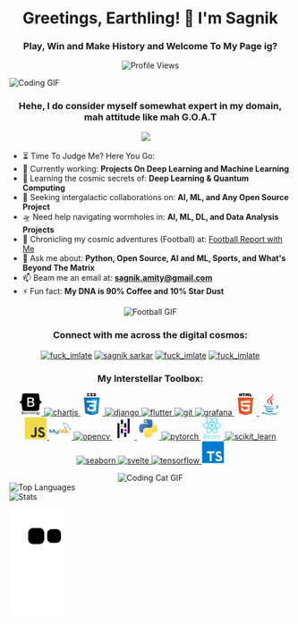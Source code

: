<!-- Header Section -->

<h1 align="center">Greetings, Earthling! 👾 I'm Sagnik</h1>
<h3 align="center">Play, Win and Make History and Welcome To My Page ig?</h3>

<!-- Profile Views -->
<p align="center">
  <img src="https://komarev.com/ghpvc/?username=imtommyshelby&label=Profile%20Views&color=0e75b6&style=flat" alt="Profile Views" />
</p>

<!-- Coding GIF -->
<div>
  <div align="left" style="display:inline-block; width:50%">
    <img src="https://media.giphy.com/media/O7ifqdHteyN7q/giphy.gif" alt="Coding GIF" width="700" />
  </div>
  <h3 align="center">Hehe, I do consider myself somewhat expert in my domain, mah attitude like mah G.O.A.T</h3>
  <div align="right" style="display:inline-block; width:50%">
    <img src="https://media.giphy.com/media/eFzNLEFY1bfyrHK7OE/giphy.gif" width="500" />
  </div>
</div>


<!-- About Me Section -->
- ⏳ Time To Judge Me? Here You Go:
- 🔭 Currently working: **Projects On Deep Learning and Machine Learning**
- 🌱 Learning the cosmic secrets of: **Deep Learning & Quantum Computing**
- 👯 Seeking intergalactic collaborations on: **AI, ML, and Any Open Source Project**
- 🛸 Need help navigating wormholes in: **AI, ML, DL, and Data Analysis Projects**
- 📝 Chronicling my cosmic adventures (Football) at: [Football Report with Me](https://footballreportwithme.blogspot.com/)
- 💬 Ask me about: **Python, Open Source, AI and ML, Sports, and What's Beyond The Matrix**
- 📫 Beam me an email at: **sagnik.amity@gmail.com**
- ⚡ Fun fact: **My DNA is 90% Coffee and 10% Star Dust**

<!-- Football GIF -->
<div align="center">
  <img src="https://media.giphy.com/media/Mci51b8am0I1AdpjE8/giphy.gif" alt="Football GIF" width="300" />
</div>

<!-- Connect with Me -->
<h3 align="center">Connect with me across the digital cosmos:</h3>
<p align="center">
<a href="https://twitter.com/fuck_imlate" target="blank"><img align="center" src="https://raw.githubusercontent.com/rahuldkjain/github-profile-readme-generator/master/src/images/icons/Social/twitter.svg" alt="fuck_imlate" height="30" width="40" /></a>
<a href="https://www.linkedin.com/in/sagnik-sarkar-710/" target="blank"><img align="center" src="https://raw.githubusercontent.com/rahuldkjain/github-profile-readme-generator/master/src/images/icons/Social/linked-in-alt.svg" alt="sagnik sarkar" height="30" width="40" /></a>
<a href="[https://kaggle.com/fuck_imlate](https://www.kaggle.com/imsagnik710)" target="blank"><img align="center" src="https://raw.githubusercontent.com/rahuldkjain/github-profile-readme-generator/master/src/images/icons/Social/kaggle.svg" alt="fuck_imlate" height="30" width="40" /></a>
<a href="https://discord.gg/fuck_imlate" target="blank"><img align="center" src="https://raw.githubusercontent.com/rahuldkjain/github-profile-readme-generator/master/src/images/icons/Social/discord.svg" alt="fuck_imlate" height="30" width="40" /></a>
  <!-- Add more social icons here -->
</p>

<!-- Tech Stack -->
<h3 align="center">My Interstellar Toolbox:</h3>
<p align="center">
  <a href="https://getbootstrap.com" target="_blank" rel="noreferrer"> <img src="https://raw.githubusercontent.com/devicons/devicon/master/icons/bootstrap/bootstrap-plain-wordmark.svg" alt="bootstrap" width="40" height="40"/> </a> <a href="https://www.chartjs.org" target="_blank" rel="noreferrer"> <img src="https://www.chartjs.org/media/logo-title.svg" alt="chartjs" width="40" height="40"/> </a> <a href="https://www.w3schools.com/css/" target="_blank" rel="noreferrer"> <img src="https://raw.githubusercontent.com/devicons/devicon/master/icons/css3/css3-original-wordmark.svg" alt="css3" width="40" height="40"/> </a> <a href="https://www.djangoproject.com/" target="_blank" rel="noreferrer"> <img src="https://cdn.worldvectorlogo.com/logos/django.svg" alt="django" width="40" height="40"/> </a> <a href="https://flutter.dev" target="_blank" rel="noreferrer"> <img src="https://www.vectorlogo.zone/logos/flutterio/flutterio-icon.svg" alt="flutter" width="40" height="40"/> </a> <a href="https://git-scm.com/" target="_blank" rel="noreferrer"> <img src="https://www.vectorlogo.zone/logos/git-scm/git-scm-icon.svg" alt="git" width="40" height="40"/> </a> <a href="https://grafana.com" target="_blank" rel="noreferrer"> <img src="https://www.vectorlogo.zone/logos/grafana/grafana-icon.svg" alt="grafana" width="40" height="40"/> </a> <a href="https://www.w3.org/html/" target="_blank" rel="noreferrer"> <img src="https://raw.githubusercontent.com/devicons/devicon/master/icons/html5/html5-original-wordmark.svg" alt="html5" width="40" height="40"/> </a> <a href="https://www.java.com" target="_blank" rel="noreferrer"> <img src="https://raw.githubusercontent.com/devicons/devicon/master/icons/java/java-original.svg" alt="java" width="40" height="40"/> </a> <a href="https://developer.mozilla.org/en-US/docs/Web/JavaScript" target="_blank" rel="noreferrer"> <img src="https://raw.githubusercontent.com/devicons/devicon/master/icons/javascript/javascript-original.svg" alt="javascript" width="40" height="40"/> </a> <a href="https://www.mysql.com/" target="_blank" rel="noreferrer"> <img src="https://raw.githubusercontent.com/devicons/devicon/master/icons/mysql/mysql-original-wordmark.svg" alt="mysql" width="40" height="40"/> </a> <a href="https://opencv.org/" target="_blank" rel="noreferrer"> <img src="https://www.vectorlogo.zone/logos/opencv/opencv-icon.svg" alt="opencv" width="40" height="40"/> </a> <a href="https://pandas.pydata.org/" target="_blank" rel="noreferrer"> <img src="https://raw.githubusercontent.com/devicons/devicon/2ae2a900d2f041da66e950e4d48052658d850630/icons/pandas/pandas-original.svg" alt="pandas" width="40" height="40"/> </a> <a href="https://www.python.org" target="_blank" rel="noreferrer"> <img src="https://raw.githubusercontent.com/devicons/devicon/master/icons/python/python-original.svg" alt="python" width="40" height="40"/> </a> <a href="https://pytorch.org/" target="_blank" rel="noreferrer"> <img src="https://www.vectorlogo.zone/logos/pytorch/pytorch-icon.svg" alt="pytorch" width="40" height="40"/> </a> <a href="https://reactjs.org/" target="_blank" rel="noreferrer"> <img src="https://raw.githubusercontent.com/devicons/devicon/master/icons/react/react-original-wordmark.svg" alt="react" width="40" height="40"/> </a> <a href="https://scikit-learn.org/" target="_blank" rel="noreferrer"> <img src="https://upload.wikimedia.org/wikipedia/commons/0/05/Scikit_learn_logo_small.svg" alt="scikit_learn" width="40" height="40"/> </a> <a href="https://seaborn.pydata.org/" target="_blank" rel="noreferrer"> <img src="https://seaborn.pydata.org/_images/logo-mark-lightbg.svg" alt="seaborn" width="40" height="40"/> </a> <a href="https://svelte.dev" target="_blank" rel="noreferrer"> <img src="https://upload.wikimedia.org/wikipedia/commons/1/1b/Svelte_Logo.svg" alt="svelte" width="40" height="40"/> </a> <a href="https://www.tensorflow.org" target="_blank" rel="noreferrer"> <img src="https://www.vectorlogo.zone/logos/tensorflow/tensorflow-icon.svg" alt="tensorflow" width="40" height="40"/> </a> <a href="https://www.typescriptlang.org/" target="_blank" rel="noreferrer"> <img src="https://raw.githubusercontent.com/devicons/devicon/master/icons/typescript/typescript-original.svg" alt="typescript" width="40" height="40"/> </a>
</p>

<!-- Coding Cat GIF -->
<div align="center">
  <img src="https://media.giphy.com/media/USV0ym3bVWQJJmNu3N/giphy.gif" alt="Coding Cat GIF" width="300" />
</div>

<!-- Top Languages and Stats -->
<div align="left">
  <img src="https://github-readme-stats.vercel.app/api/top-langs?username=imtommyshelby&show_icons=true&locale=en&layout=compact" alt="Top Languages" />
</div>

<div align="left">
  <img src="https://github-readme-stats.vercel.app/api?username=imtommyshelby&show_icons=true&locale=en" alt="Stats" />
</div>

<!-- Snake GIF -->
![snake gif](https://github.com/imtommyshelby/imtommyshelby/blob/output/github-contribution-grid-snake.svg)
